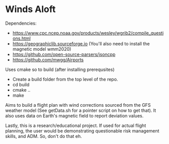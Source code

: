 # Winds Aloft

Dependencies:
* https://www.cpc.ncep.noaa.gov/products/wesley/wgrib2/compile_questions.html
* https://geographiclib.sourceforge.io (You'll also need to install the magnetic model wmm2020)
* https://github.com/open-source-parsers/jsoncpp
* https://github.com/mwgg/Airports

Uses cmake so to build (after installing prerequsites)
* Create a build folder from the top level of the repo.
* cd build
* cmake ..
* make

Aims to build a flight plan with wind corrections sourced from the GFS weather model (See getData.sh for a pointer script on how to get that). It also uses data on Earth's magnetic field to report deviation values.

Lastly, this is a research/educational project. If used for actual flight planning, the user would be demonstrating questionable risk management skills, and ADM. So, don't do that eh.
